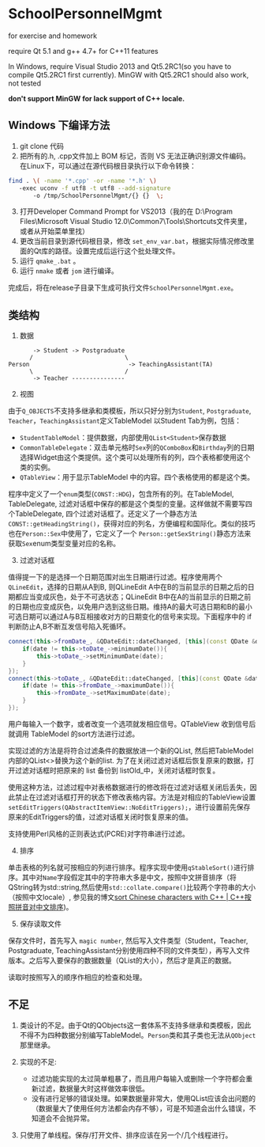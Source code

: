 SchoolPersonnelMgmt
===================

for exercise and homework

require Qt 5.1 and g++ 4.7+ for C++11 features

In Windows, require Visual Studio 2013 and Qt5.2RC1(so you have to compile Qt5.2RC1 first currently). MinGW with Qt5.2RC1 should also work, not tested

__don't support MinGW for lack support of C++ locale.__

## Windows 下编译方法
1. git clone 代码
2. 把所有的.h, .cpp文件加上 BOM 标记，否则 VS 无法正确识别源文件编码。在Linux下，可以通过在源代码根目录执行以下命令转换：
 ~~~bash
 find . \( -name '*.cpp' -or -name '*.h' \)  
 	-exec uconv -f utf8 -t utf8 --add-signature 
		-o /tmp/SchoolPersonnelMgmt/{} {}  \;
 ~~~
3. 打开Developer Command Prompt for VS2013（我的在 D:\Program Files\Microsoft Visual Studio 12.0\Common7\Tools\Shortcuts文件夹里，或者从开始菜单里找）
4. 更改当前目录到源代码根目录，修改 `set_env_var.bat`，根据实际情况修改里面的Qt库的路径。设置完成后运行这个批处理文件。
5. 运行 `qmake_.bat` 。
6. 运行 `nmake` 或者 `jom` 进行编译。

完成后，将在release子目录下生成可执行文件`SchoolPersonnelMgmt.exe`。

## 类结构

1. 数据
~~~text
	   -> Student -> Postgraduate
	  /							 \
Person							  -> TeachingAssistant(TA)
 	  \							 /
	   -> Teacher ---------------
~~~

2. 视图

由于`Q_OBJECTS`不支持多继承和类模板，所以只好分别为`Student`, `Postgraduate`, `Teacher`，`TeachingAssistant`定义TableModel
以Student Tab为例，包括：

 - `StudentTableModel`：提供数据，内部使用`QList<Student>`保存数据
 - `CommonTableDelegate`：双击单元格时`Sex`列的`QComboBox`和`Birthday`列的日期选择Widget由这个类提供。这个类可以处理所有的列，四个表格都使用这个类的实例。
 - `QTableView`：用于显示TableModel 中的内容。四个表格使用的都是这个类。

程序中定义了一个`enum`类型(`CONST::HDG`)，包含所有的列。在TableModel, TableDelegate, 过滤对话框中保存的都是这个类型的变量。这样做就不需要写四个TableDelegate, 四个过滤对话框了。还定义了一个静态方法 `CONST::getHeadingString()`，获得对应的列名，方便编程和国际化。类似的技巧也在`Person::Sex`中使用了，它定义了一个 `Person::getSexString()`静态方法来获取`Sex`enum类型变量对应的名称。

3. 过滤对话框

值得提一下的是选择一个日期范围对出生日期进行过滤。程序使用两个`QLineEdit`，选择的日期从A到B, 则QLineEdit A中在B的当前显示的日期之后的日期都应当变成灰色，处于不可选状态；QLineEdit B中在A的当前显示的日期之前的日期也应变成灰色，以免用户选到这些日期。维持A的最大可选日期和B的最小可选日期可以通过A与B互相接收对方的日期变化的信号来实现。下面程序中的 if 判断防止A,B不断互发信号陷入死循环。

~~~cpp
connect(this->fromDate_, &QDateEdit::dateChanged, [this](const QDate &date){
	if(date != this->toDate_->minimumDate()){
		this->toDate_->setMinimumDate(date);
	}
});
connect(this->toDate_, &QDateEdit::dateChanged, [this](const QDate &date){
	if(date != this->fromDate_->maximumDate()){
		this->fromDate_->setMaximumDate(date);
	}
});
~~~

用户每输入一个数字，或者改变一个选项就发相应信号。QTableView 收到信号后就调用 TableModel 的sort方法进行过滤。

实现过滤的方法是将符合过滤条件的数据放进一个新的QList, 然后把TableModel内部的QList<>替换为这个新的list. 为了在关闭过滤对话框后恢复原来的数据，打开过滤对话框时把原来的 list 备份到 listOld_中，关闭对话框时恢复。

使用这种方法，过滤过程中对表格数据进行的修改将在过滤对话框关闭后丢失，因此禁止在过滤对话框打开的状态下修改表格内容。方法是对相应的TableView设置`setEditTriggers(QAbstractItemView::NoEditTriggers);`，进行设置前先保存原来的EditTriggers的值，过滤对话框关闭时恢复原来的值。

支持使用Perl风格的正则表达式(PCRE)对字符串进行过滤。

4. 排序

单击表格的列名就可按相应的列进行排序。程序实现中使用`qStableSort()`进行排序。其中对`Name`字段假定其中的字符串大多是中文，按照中文拼音排序（将QString转为std::string,然后使用`std::collate.compare()`比较两个字符串的大小（按照中文locale）, 参见我的博文[sort Chinese characters with C++ | C++按照拼音对中文排序](http://ssendeavour.github.io/2013/10/25/sort-Chinese-characters-in-cpp))。

5. 保存读取文件

保存文件时，首先写入 `magic number`, 然后写入文件类型（Student，Teacher, Postgraduate, TeachingAssistant分别使用四种不同的文件类型），再写入文件版本。之后写入要保存的数据数量（QList的大小），然后才是真正的数据。

读取时按照写入的顺序作相应的检查和处理。

## 不足

1. 类设计的不足。由于Qt的QObjects这一套体系不支持多继承和类模板，因此不得不为四种数据分别编写TableModel。`Person`类和其子类也无法从`QObject`那里继承。

2. 实现的不足:
	- 过滤功能实现的太过简单粗暴了，而且用户每输入或删除一个字符都会重新过滤，数据量大时这样做效率很低。
	- 没有进行足够的错误处理。如果数据量非常大，使用QList应该会出问题的（数据量大了使用任何方法都会内存不够），可是不知道会出什么错误，不知道会不会抛异常。

3. 只使用了单线程。保存/打开文件、排序应该在另一个/几个线程进行。
